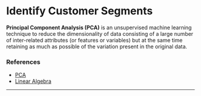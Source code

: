 # Identify Customer Segments

**Principal Component Analysis (PCA)** is an unsupervised machine learning technique to reduce the dimensionality of data consisting of a large number of inter-related attributes (or features or variables) but at the same time retaining as much as possible of the variation present in the original data.

### References

- [PCA](https://www.enjoyalgorithms.com/blog/principal-component-analysis-in-ml)
- [Linear Algebra](https://pub.towardsai.net/basic-linear-algebra-for-deep-learning-and-machine-learning-ml-python-tutorial-444e23db3e9e)

----